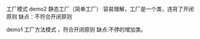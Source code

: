 工厂模式
demo2 静态工厂（简单工厂） 容易理解，工厂是一个类，违背了开闭原则
      缺点：不符合开闭原则
      
      
demo1 工厂方法模式 ，符合开闭原则
     缺点:不停的增加类。
